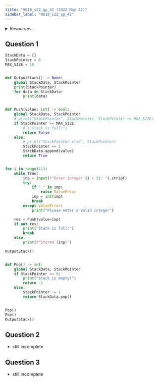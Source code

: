 ```yaml
---
title: "9618_s22_qp_42 (2022 May 42)"
sidebar_label: "9618_s22_qp_42"
---
```


<details>
<summary>Resources:</summary>

- [Question Paper](./9618_s22_qp_42.pdf)
- [Exam Resources](./9618_s22_sf_42.zip)
- [My Answers `(evidence.doc)`](./9618_s22_sf_42/06_9618_42_Confidential%20Source%20Files%20June%202022/evidence.doc)

</details>

## Question 1

```python
StackData = []
StackPointer = 0
MAX_SIZE = 10


def OutputStack() -> None:
    global StackData, StackPointer
    print(StackPointer)
    for data in StackData:
        print(data)


def Push(value: int) -> bool:
    global StackData, StackPointer
    # print("StackPointer", StackPointer, StackPointer >= MAX_SIZE)
    if StackPointer >= MAX_SIZE:
        # ("Stack is full!")
        return False
    else:
        # print("StackPointer else", StackPointer)
        StackPointer += 1
        StackData.append(value)
        return True


for i in range(11):
    while True:
        inp = input(f"Enter integer {i + 1}: ").strip()
        try:
            if "." in inp:
                raise ValueError
            inp = int(inp)
            break
        except ValueError:
            print("Please enter a valid integer")

    res = Push(value=inp)
    if not res:
        print("Stack is full!")
        break
    else:
        print(f"Stored {inp}")

OutputStack()


def Pop() -> int:
    global StackData, StackPointer
    if StackPointer == 0:
        print("Stack is empty!")
        return -1
    else:
        StackPointer -= 1
        return StackData.pop()


Pop()
Pop()
OutputStack()
```

## Question 2

- still incomplete

## Question 3

- still incomplete
